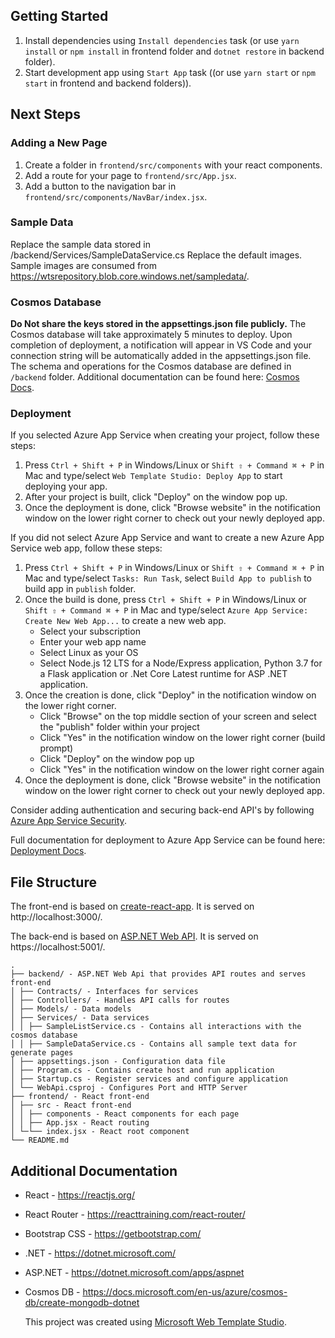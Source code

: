 ﻿## Getting Started

1. Install dependencies using `Install dependencies` task (or use `yarn install` or `npm install` in frontend folder and `dotnet restore` in backend folder).
2. Start development app using `Start App` task ((or use `yarn start` or `npm start` in frontend and backend folders)).

## Next Steps

### Adding a New Page

1. Create a folder in `frontend/src/components` with your react components.
2. Add a route for your page to `frontend/src/App.jsx`.
3. Add a button to the navigation bar in `frontend/src/components/NavBar/index.jsx`.

### Sample Data

Replace the sample data stored in /backend/Services/SampleDataService.cs
Replace the default images. Sample images are consumed from https://wtsrepository.blob.core.windows.net/sampledata/.

### Cosmos Database

**Do Not share the keys stored in the appsettings.json file publicly.**
The Cosmos database will take approximately 5 minutes to deploy. Upon completion of deployment,
a notification will appear in VS Code and your connection string will be automatically added in
the appsettings.json file. The schema and operations for the Cosmos database are defined in `/backend` folder.
Additional documentation can be found here: [Cosmos Docs](https://github.com/Microsoft/WebTemplateStudio/blob/dev/docs/services/azure-cosmos.md).

### Deployment

If you selected Azure App Service when creating your project, follow these steps:

1. Press `Ctrl + Shift + P` in Windows/Linux or `Shift ⇧ + Command ⌘ + P` in Mac and type/select `Web Template Studio: Deploy App` to start deploying your app.
2. After your project is built, click "Deploy" on the window pop up.
3. Once the deployment is done, click "Browse website" in the notification window on the lower right corner to check out your newly deployed app.

If you did not select Azure App Service and want to create a new Azure App Service web app, follow these steps:

1. Press `Ctrl + Shift + P` in Windows/Linux or `Shift ⇧ + Command ⌘ + P` in Mac and type/select `Tasks: Run Task`, select `Build App to publish` to build app in `publish` folder.
2. Once the build is done, press `Ctrl + Shift + P` in Windows/Linux or `Shift ⇧ + Command ⌘ + P` in Mac and type/select `Azure App Service: Create New Web App...` to create a new web app.
   - Select your subscription
   - Enter your web app name
   - Select Linux as your OS
   - Select Node.js 12 LTS for a Node/Express application, Python 3.7 for a Flask application or .Net Core Latest runtime for ASP .NET application.
3. Once the creation is done, click "Deploy" in the notification window on the lower right corner.
   - Click "Browse" on the top middle section of your screen and select the "publish" folder within your project
   - Click "Yes" in the notification window on the lower right corner (build prompt)
   - Click "Deploy" on the window pop up
   - Click "Yes" in the notification window on the lower right corner again
4. Once the deployment is done, click "Browse website" in the notification window on the lower right corner to check out your newly deployed app.

Consider adding authentication and securing back-end API's by following [Azure App Service Security](https://docs.microsoft.com/en-us/azure/app-service/overview-security).

Full documentation for deployment to Azure App Service can be found here: [Deployment Docs](https://github.com/Microsoft/WebTemplateStudio/blob/dev/docs/deployment.md).

## File Structure

The front-end is based on [create-react-app](https://github.com/facebook/create-react-app). It is served on http://localhost:3000/.

The back-end is based on [ASP.NET Web API](https://dotnet.microsoft.com/apps/aspnet/apis). It is served on https://localhost:5001/.

```
.
├── backend/ - ASP.NET Web Api that provides API routes and serves front-end
│ ├── Contracts/ - Interfaces for services
│ ├── Controllers/ - Handles API calls for routes
│ ├── Models/ - Data models
│ ├── Services/ - Data services
│ │ ├── SampleListService.cs - Contains all interactions with the cosmos database
│ │ ├── SampleDataService.cs - Contains all sample text data for generate pages
│ ├── appsettings.json - Configuration data file
│ ├── Program.cs - Contains create host and run application
│ ├── Startup.cs - Register services and configure application
│ └── WebApi.csproj - Configures Port and HTTP Server
├── frontend/ - React front-end
│ ├── src - React front-end
│ │ ├── components - React components for each page
│ │ ├── App.jsx - React routing
│ └─└── index.jsx - React root component
└── README.md
```

## Additional Documentation

- React - https://reactjs.org/
- React Router - https://reacttraining.com/react-router/
- Bootstrap CSS - https://getbootstrap.com/
- .NET - https://dotnet.microsoft.com/
- ASP.NET - https://dotnet.microsoft.com/apps/aspnet

- Cosmos DB - https://docs.microsoft.com/en-us/azure/cosmos-db/create-mongodb-dotnet

  This project was created using [Microsoft Web Template Studio](https://github.com/Microsoft/WebTemplateStudio).
